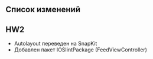 ## Cписок изменений

## HW2
* Autolayout переведен на SnapKit
* Добавлен пакет IOSIintPackage (FeedViewController)

